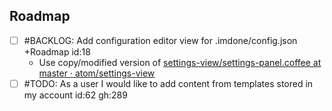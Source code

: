 Roadmap
----
- [ ] #BACKLOG: Add configuration editor view for .imdone/config.json +Roadmap id:18
  - Use copy/modified version of [settings-view/settings-panel.coffee at master · atom/settings-view](https://github.com/atom/settings-view/blob/master/lib/settings-panel.coffee)
- [ ] #TODO: As a user I would like to add content from templates stored in my account id:62 gh:289
